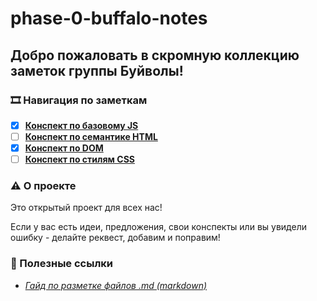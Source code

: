 # phase-0-buffalo-notes

## Добро пожаловать в скромную коллекцию заметок группы Буйволы!

### 🎞 Навигация по заметкам

- [x] [**Конспект по базовому JS**](notes/js-base.md)
- [ ] [**Конспект по семантике HTML**](notes/html-semantics.md)
- [x] [**Конспект по DOM**](notes/dom.md)
- [ ] [**Конспект по стилям CSS**](notes/css-styles.md)

### ⚠️ О проекте

Это открытый проект для всех нас!

Eсли у вас есть идеи, предложения, свои конспекты или вы увидели ошибку - делайте реквест, добавим и поправим!

### 📌 Полезные ссылки

- [*Гайд по разметке файлов .md (markdown)*](https://wiki.miem.hse.ru/docs/miem-digital/wiki/markdown)